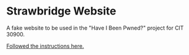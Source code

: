 # Strawbridge Website

A fake website to be used in the "Have I Been Pwned?" project for CIT 30900.

[Followed the instructions here.](https://github.com/gitname/react-gh-pages)